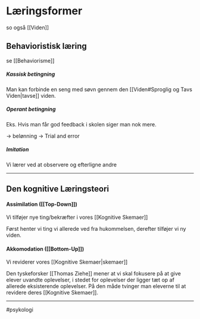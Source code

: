 # Læringsformer
so også [[Viden]]

## Behavioristisk læring
se [[Behaviorisme]]

##### Kassisk betingning
Man kan forbinde en seng med søvn gennem den [[Viden#Sproglig og Tavs Viden|tavse]] viden.

##### Operant betingning
Eks. Hvis man får god feedback i skolen siger man nok mere.

-> belønning
-> Trial and error

##### Imitation
Vi lærer ved at observere og efterligne andre

---

## Den kognitive Læringsteori

#### Assimilation ([[Top-Down]])
Vi tilføjer nye ting/bekræfter i vores [[Kognitive Skemaer]] 

Først henter vi ting vi allerede ved fra hukommelsen, derefter tilføjer vi ny viden.

#### Akkomodation ([[Bottom-Up]])
Vi reviderer vores [[Kognitive Skemaer|skemaer]]

Den tyskeforsker [[Thomas Ziehe]] mener at vi skal fokusere på at give elever uvandte oplevelser, i stedet for oplevelser der ligger tæt op af allerede eksisterende oplevelser. På den måde tvinger man eleverne til at revidere deres [[Kognitive Skemaer]].



---
#psykologi 